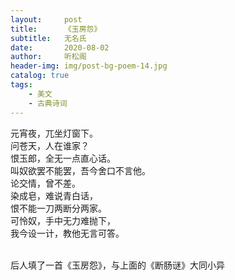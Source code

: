 ```yaml
---
layout:     post
title:      《玉房怨》
subtitle:   无名氏
date:       2020-08-02
author:     听松阁
header-img: img/post-bg-poem-14.jpg
catalog: true
tags:
    - 美文
    - 古典诗词
---
```



元宵夜，兀坐灯窗下。<br>
问苍天，人在谁家？<br>
恨玉郎，全无一点直心话。<br>
叫奴欲罢不能罢，吾今舍口不言他。<br>
论交情，曾不差。<br>
染成皂，难说青白话，<br>
恨不能一刀两断分两家。<br>
可怜奴，手中无力难抛下，<br>
我今设一计，教他无言可答。<br><br>


后人填了一首《玉房怨》，与上面的《断肠谜》大同小异

